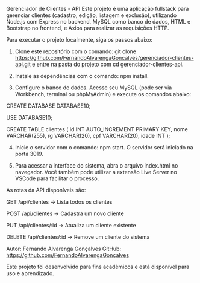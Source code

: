 Gerenciador de Clientes - API
Este projeto é uma aplicação fullstack para gerenciar clientes (cadastro, edição, listagem e exclusão), utilizando Node.js com Express no backend, MySQL como banco de dados, HTML e Bootstrap no frontend, e Axios para realizar as requisições HTTP.

Para executar o projeto localmente, siga os passos abaixo:

1. Clone este repositório com o comando: git clone https://github.com/FernandoAlvarengaGoncalves/gerenciador-clientes-api.git e entre na pasta do projeto com cd gerenciador-clientes-api.

2. Instale as dependências com o comando: npm install.

3. Configure o banco de dados. Acesse seu MySQL (pode ser via Workbench, terminal ou phpMyAdmin) e execute os comandos abaixo:

CREATE DATABASE DATABASE10;

USE DATABASE10;

CREATE TABLE clientes (
id INT AUTO_INCREMENT PRIMARY KEY,
nome VARCHAR(255),
rg VARCHAR(20),
cpf VARCHAR(20),
idade INT
);

4. Inicie o servidor com o comando: npm start. O servidor será iniciado na porta 3019.

5. Para acessar a interface do sistema, abra o arquivo index.html no navegador. Você também pode utilizar a extensão Live Server no VSCode para facilitar o processo.

As rotas da API disponíveis são:

GET /api/clientes → Lista todos os clientes

POST /api/clientes → Cadastra um novo cliente

PUT /api/clientes/:id → Atualiza um cliente existente

DELETE /api/clientes/:id → Remove um cliente do sistema

Autor: Fernando Alvarenga Gonçalves
GitHub: https://github.com/FernandoAlvarengaGoncalves

Este projeto foi desenvolvido para fins acadêmicos e está disponível para uso e aprendizado.